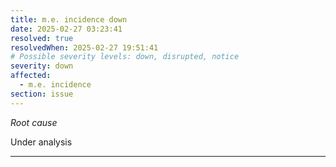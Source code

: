 ```yaml
---
title: m.e. incidence down
date: 2025-02-27 03:23:41
resolved: true
resolvedWhen: 2025-02-27 19:51:41
# Possible severity levels: down, disrupted, notice
severity: down
affected:
  - m.e. incidence
section: issue
---
```


*Root cause*

Under analysis

---



